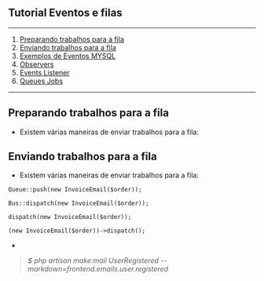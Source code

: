 ## Tutorial Eventos e filas
*******
 1. [Preparando trabalhos para a fila](#tutorial-1)
 2. [Enviando trabalhos para a fila](#tutorial-2)
 2. [Exemplos de Eventos MYSQL](#exemples-events-mysql)
 3. [Observers](#observers)
 4. [Events Listener](#events_listener)
 5. [Queues Jobs](#queues_jobs)

*******
<div id='tutorial-2'/>

## Preparando trabalhos para a fila<br>
* Existem várias maneiras de enviar trabalhos para a fila:<div id='tutorial-2'/>

## Enviando trabalhos para a fila<br>
* Existem várias maneiras de enviar trabalhos para a fila:
````
Queue::push(new InvoiceEmail($order));

Bus::dispatch(new InvoiceEmail($order));

dispatch(new InvoiceEmail($order));

(new InvoiceEmail($order))->dispatch();
````
*






>*$ php artisan make:mail UserRegistered --markdown=frontend.emails.user.registered*
